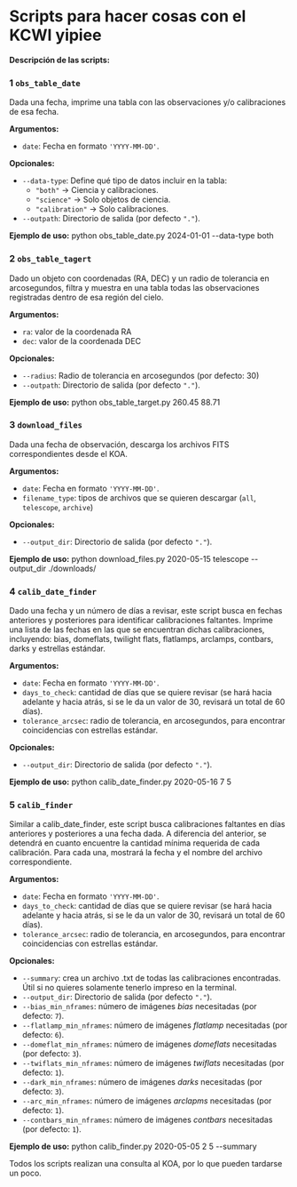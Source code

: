 # Scripts para hacer cosas con el KCWI yipiee #

**Descripción de las scripts:**

### 1 **`obs_table_date`**  
Dada una fecha, imprime una tabla con las observaciones y/o calibraciones de esa fecha.  

 **Argumentos:**
- `date`: Fecha en formato `'YYYY-MM-DD'`.

 **Opcionales:**
- `--data-type`: Define qué tipo de datos incluir en la tabla:
    - `"both"` → Ciencia y calibraciones.
    - `"science"` → Solo objetos de ciencia.
    - `"calibration"` → Solo calibraciones.
- `--outpath`: Directorio de salida (por defecto `"."`).

 **Ejemplo de uso:**
python obs_table_date.py 2024-01-01 --data-type both



### 2 **`obs_table_tagert`**
Dado un objeto con coordenadas (RA, DEC) y un radio de tolerancia en arcosegundos, filtra y muestra en una tabla todas las observaciones registradas dentro de esa región del cielo.

 **Argumentos:**
- `ra`: valor de la coordenada RA
- `dec`: valor de la coordenada DEC

 **Opcionales:**
- `--radius`: Radio de tolerancia en arcosegundos (por defecto: 30)
- `--outpath`: Directorio de salida (por defecto `"."`).

 **Ejemplo de uso:**
python obs_table_target.py 260.45 88.71



### 3 **`download_files`**
Dada una fecha de observación, descarga los archivos FITS correspondientes desde el KOA.

 **Argumentos:**
- `date`: Fecha en formato `'YYYY-MM-DD'`.
- `filename_type`: tipos de archivos que se quieren descargar (`all`, `telescope`, `archive`)

 **Opcionales:**
- `--output_dir`: Directorio de salida (por defecto `"."`).

 **Ejemplo de uso:**
python download_files.py 2020-05-15 telescope --output_dir ./downloads/



### 4 **`calib_date_finder`**
Dado una fecha y un número de días a revisar, este script busca en fechas anteriores y posteriores para identificar calibraciones faltantes. Imprime una lista de las fechas en las que se encuentran dichas calibraciones, incluyendo: bias, domeflats, twilight flats, flatlamps, arclamps, contbars, darks y estrellas estándar.

 **Argumentos:**
- `date`: Fecha en formato `'YYYY-MM-DD'`.
- `days_to_check`: cantidad de días que se quiere revisar (se hará hacia adelante y hacia atrás, si se le da un      valor de 30, revisará un total de 60 días).
- `tolerance_arcsec`: radio de tolerancia, en arcosegundos, para encontrar coincidencias con estrellas estándar.

 **Opcionales:**
- `--output_dir`: Directorio de salida (por defecto `"."`).

 **Ejemplo de uso:**
python calib_date_finder.py 2020-05-16 7 5



### 5 **`calib_finder`**
Similar a calib_date_finder, este script busca calibraciones faltantes en días anteriores y posteriores a una fecha dada. A diferencia del anterior, se detendrá en cuanto encuentre la cantidad mínima requerida de cada calibración. Para cada una, mostrará la fecha y el nombre del archivo correspondiente.

 **Argumentos:**
- `date`: Fecha en formato `'YYYY-MM-DD'`.
- `days_to_check`: cantidad de días que se quiere revisar (se hará hacia adelante y hacia atrás, si se le da un      valor de 30, revisará un total de 60 días).
- `tolerance_arcsec`: radio de tolerancia, en arcosegundos, para encontrar coincidencias con estrellas estándar.

 **Opcionales:**
- `--summary`: crea un archivo .txt de todas las calibraciones encontradas. Útil si no quieres solamente tenerlo     impreso en la terminal. 
- `--output_dir`: Directorio de salida (por defecto `"."`).
- `--bias_min_nframes`: número de imágenes *bias* necesitadas (por defecto: `7`). 
- `--flatlamp_min_nframes`: número de imágenes *flatlamp* necesitadas (por defecto: `6`).
- `--domeflat_min_nframes`: número de imágenes *domeflats* necesitadas (por defecto: `3`).
- `--twiflats_min_nframes`: número de imágenes *twiflats* necesitadas (por defecto: `1`).
- `--dark_min_nframes`: número de imágenes *darks* necesitadas (por defecto: `3`).
- `--arc_min_nframes`: número de imágenes *arclapms* necesitadas (por defecto: `1`).
- `--contbars_min_nframes`: número de imágenes *contbars* necesitadas (por defecto: `1`).

 **Ejemplo de uso:**
python calib_finder.py 2020-05-05 2 5 --summary


Todos los scripts realizan una consulta al KOA, por lo que pueden tardarse un poco.
